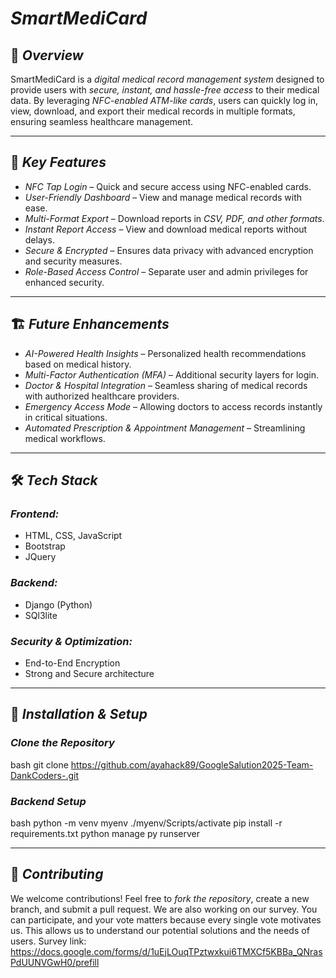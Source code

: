 # *SmartMediCard*  

## 🚀 *Overview*
SmartMediCard is a *digital medical record management system* designed to provide users with *secure, instant, and hassle-free access* to their medical data. By leveraging *NFC-enabled ATM-like cards*, users can quickly log in, view, download, and export their medical records in multiple formats, ensuring seamless healthcare management.

---

## 🎯 *Key Features*
- *NFC Tap Login* – Quick and secure access using NFC-enabled cards.
- *User-Friendly Dashboard* – View and manage medical records with ease.
- *Multi-Format Export* – Download reports in *CSV, PDF, and other formats*.
- *Instant Report Access* – View and download medical reports without delays.
- *Secure & Encrypted* – Ensures data privacy with advanced encryption and security measures.
- *Role-Based Access Control* – Separate user and admin privileges for enhanced security.

---

## 🏗 *Future Enhancements*
- *AI-Powered Health Insights* – Personalized health recommendations based on medical history.
- *Multi-Factor Authentication (MFA)* – Additional security layers for login.
- *Doctor & Hospital Integration* – Seamless sharing of medical records with authorized healthcare providers.
- *Emergency Access Mode* – Allowing doctors to access records instantly in critical situations.
- *Automated Prescription & Appointment Management* – Streamlining medical workflows.

---

## 🛠 *Tech Stack*
### *Frontend:*
- HTML, CSS, JavaScript
- Bootstrap
- JQuery

### *Backend:*
- Django (Python)
- SQl3lite

### *Security & Optimization:*
- End-to-End Encryption
- Strong and Secure architecture 

---

## 🔧 *Installation & Setup*
### *Clone the Repository*
bash
git clone https://github.com/ayahack89/GoogleSalution2025-Team-DankCoders-.git

### *Backend Setup*
bash
python -m venv myenv
./myenv/Scripts/activate
pip install -r requirements.txt
python manage py runserver


---

## 🤝 *Contributing*
We welcome contributions! Feel free to *fork the repository*, create a new branch, and submit a pull request. 
We are also working on our survey. You can participate, and your vote matters because every single vote motivates us. This allows us to understand our potential solutions and the needs of users. Survey link: https://docs.google.com/forms/d/1uEjLOuqTPztwxkui6TMXCf5KBBa_QNrasPdUUNVGwH0/prefill
